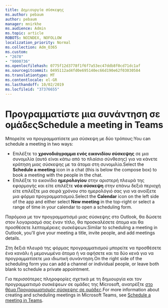 ```yaml
---
title: Δημιουργία σύσκεψης
ms.author: pebaum
author: pebaum
manager: mnirkhe
ms.audience: Admin
ms.topic: article
ROBOTS: NOINDEX, NOFOLLOW
localization_priority: Normal
ms.collection: Adm_O365
ms.custom:
- "2678"
- "9000736"
ms.openlocfilehash: 0775f12d3778f1f6f7a53ec47ddb8f0cd71dc1af
ms.sourcegitcommit: 0495112ad4fd0e695140ec66d190e62f03030584
ms.translationtype: MT
ms.contentlocale: el-GR
ms.lasthandoff: 10/02/2019
ms.locfileid: "37376655"
---
```

# <a name="schedule-a-meeting-in-teams"></a><span data-ttu-id="00fe8-102">Προγραμματίστε μια συνάντηση σε ομάδες</span><span class="sxs-lookup"><span data-stu-id="00fe8-102">Schedule a meeting in Teams</span></span>

<span data-ttu-id="00fe8-103">Μπορείτε να προγραμματίσετε μια σύσκεψη με δύο τρόπους:</span><span class="sxs-lookup"><span data-stu-id="00fe8-103">You can schedule a meeting in two ways:</span></span> 

- <span data-ttu-id="00fe8-104">Επιλέξτε το **χρονοδιάγραμμα ενός εικονιδίου σύσκεψης** σε μια συνομιλία (αυτό είναι κάτω από το πλαίσιο σύνθεσης) για να κάνετε κράτηση μιας σύσκεψης με τα άτομα στη συνομιλία.</span><span class="sxs-lookup"><span data-stu-id="00fe8-104">Select the **Schedule a meeting** icon in a chat (this is below the compose box) to book a meeting with the people in the chat.</span></span>
- <span data-ttu-id="00fe8-105">Επιλέξτε το εικονίδιο **ημερολογίου** στην αριστερή πλευρά της εφαρμογής και είτε επιλέξτε **νέα σύσκεψη** στην επάνω δεξιά περιοχή είτε επιλέξτε μια σειρά χρόνου στο ημερολόγιό σας για να ανοίξετε μια φόρμα προγραμματισμού.</span><span class="sxs-lookup"><span data-stu-id="00fe8-105">Select the **Calendar** icon on the left side of the app and either select **New meeting** in the top-right or select a range of time in your calendar to open a scheduling form.</span></span>

<span data-ttu-id="00fe8-106">Παρόμοια με τον προγραμματισμό μιας σύσκεψης στο Outlook, θα δώσετε στον λογαριασμό σας έναν τίτλο, θα προσκαλέσετε άτομα και θα προσθέσετε λεπτομέρειες συσκέψεων.</span><span class="sxs-lookup"><span data-stu-id="00fe8-106">Similar to scheduling a meeting in  Outlook, you'll give your meeting a title, invite people, and add meetings details.</span></span>

<span data-ttu-id="00fe8-107">Στη δεξιά πλευρά της φόρμας προγραμματισμού μπορείτε να προσθέσετε ένα κανάλι ή μεμονωμένα άτομα ή να αφήσετε και τα δύο κενά για να προγραμματίσετε μια ιδιωτική συνάντηση.</span><span class="sxs-lookup"><span data-stu-id="00fe8-107">On the right side of the scheduling form you can add a channel or individual people, or leave both blank to schedule a private appointment.</span></span>

<span data-ttu-id="00fe8-108">Για περισσότερες πληροφορίες σχετικά με τη δημιουργία και τον προγραμματισμό συσκέψεων σε ομάδες της Microsoft, ανατρέξτε [στο θέμα Προγραμματισμός σύσκεψης σε ομάδες](https://support.office.com/article/Schedule-a-meeting-in-Teams-943507a9-8583-4c58-b5d2-8ec8265e04e5).</span><span class="sxs-lookup"><span data-stu-id="00fe8-108">For more information about creating and scheduling meetings in Microsoft Teams, see [Schedule a meeting in Teams](https://support.office.com/article/Schedule-a-meeting-in-Teams-943507a9-8583-4c58-b5d2-8ec8265e04e5).</span></span>